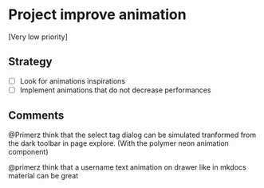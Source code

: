 # Project improve animation

[Very low priority]

## Strategy
* [ ] Look for animations inspirations
* [ ] Implement animations that do not decrease performances

## Comments
@Primerz think that the select tag dialog can be simulated tranformed from the dark toolbar in page explore. (With the polymer neon animation component)

@primerz think that a username text animation on drawer like in mkdocs material can be great
